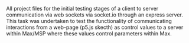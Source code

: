 All project files for the initial testing stages of a client to server communication via web sockets via socket.io through an express server. This task was undertaken to test the functionality of communicating interactions from a web-page (p5.js skecth) as control values to a server within Max/MSP where these values control parameters within Max.
